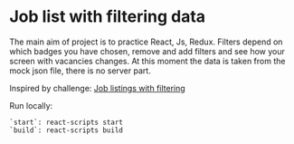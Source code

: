 # Job list with filtering data

The main aim of project is to practice React, Js, Redux.
Filters depend on which badges you have chosen, remove and add filters and see how your screen with vacancies changes. At this moment the data is taken from the mock json file, there is no server part.

Inspired by challenge: [Job listings with filtering](https://www.frontendmentor.io/challenges/job-listings-with-filtering-ivstIPCt)

Run locally:

    `start`: react-scripts start
    `build`: react-scripts build
